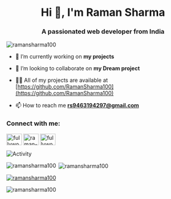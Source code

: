 <h1 align="center">Hi 👋, I'm Raman Sharma</h1>
<h3 align="center">A passionated web developer from India</h3>

<p align="left"> <img src="https://komarev.com/ghpvc/?username=ramansharma100&label=Profile%20views&color=0e75b6&style=flat" alt="ramansharma100" /> </p>

- 🔭 I’m currently working on **my projects**

- 👯 I’m looking to collaborate on **my Dream project**

- 👨‍💻 All of my projects are available at [https://github.com/RamanSharma100](https://github.com/RamanSharma100)

- 📫 How to reach me **rs9463194297@gmail.com**

<h3 align="left">Connect with me:</h3>
<p align="left">
<a href="https://codepen.io/fullyworld_web_tutorials" target="blank"><img align="center" src="https://cdn.jsdelivr.net/npm/simple-icons@3.0.1/icons/codepen.svg" alt="fullyworld_web_tutorials" height="30" width="40" /></a>
<a href="https://linkedin.com/in/raman-sharma-2169b0139" target="blank"><img align="center" src="https://cdn.jsdelivr.net/npm/simple-icons@3.0.1/icons/linkedin.svg" alt="raman-sharma-2169b0139" height="30" width="40" /></a>
<a href="https://www.youtube.com/c/fullyworld web tutorials" target="blank"><img align="center" src="https://cdn.jsdelivr.net/npm/simple-icons@3.0.1/icons/youtube.svg" alt="fullyworld web tutorials" height="30" width="40" /></a>
</p>

![Activity](https://activity-graph.herokuapp.com/graph?username=ramansharma100&theme=xcode)

<p><img align="left" src="https://github-readme-stats.vercel.app/api/top-langs?username=ramansharma100&show_icons=true&locale=en&layout=compact" alt="ramansharma100" /></p>

<p>&nbsp;<img align="center" src="https://github-readme-stats.vercel.app/api?username=ramansharma100&show_icons=true&locale=en" alt="ramansharma100" /></p>

<p float="left">
  
  <a href="https://github.com/ramansharma100"><img src="https://github-profile-trophy.vercel.app/?username=ramansharma100" alt="ramansharma100" /></a>
</p>

<p><img align="center" src="https://github-readme-streak-stats.herokuapp.com/?user=ramansharma100&" alt="ramansharma100" /></p>

